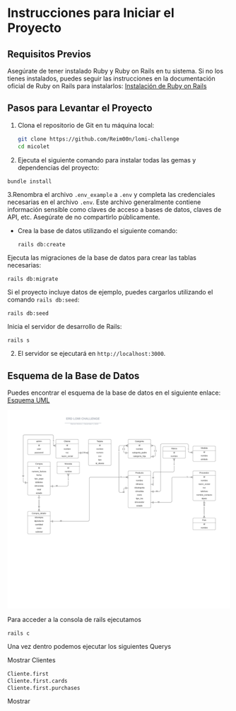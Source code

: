 
# Instrucciones para Iniciar el Proyecto

## Requisitos Previos

Asegúrate de tener instalado Ruby y Ruby on Rails en tu sistema. Si no los tienes instalados, puedes seguir las instrucciones en la documentación oficial de Ruby on Rails para instalarlos: [Instalación de Ruby on Rails](https://guides.rubyonrails.org/getting_started.html#installing-rails)

## Pasos para Levantar el Proyecto

1. Clona el repositorio de Git en tu máquina local:

   ```bash
   git clone https://github.com/Reim00n/lomi-challenge
   cd micolet
   ```
2. Ejecuta el siguiente comando para instalar todas las gemas y dependencias del proyecto:

```markdown
bundle install
```

3.Renombra el archivo `.env_example` a `.env` y completa las credenciales necesarias en el archivo `.env`. Este archivo generalmente contiene información sensible como claves de acceso a bases de datos, claves de API, etc. Asegúrate de no compartirlo públicamente.

* Crea la base de datos utilizando el siguiente comando:
  ```
  rails db:create
  ```

Ejecuta las migraciones de la base de datos para crear las tablas necesarias:

```
rails db:migrate

```

Si el proyecto incluye datos de ejemplo, puedes cargarlos utilizando el comando `rails db:seed`:

```
rails db:seed
```

Inicia el servidor de desarrollo de Rails:

```
rails s
```

2. El servidor se ejecutará en `http://localhost:3000`.

## Esquema de la Base de Datos

Puedes encontrar el esquema de la base de datos en el siguiente enlace: [Esquema UML](https://lucid.app/lucidchart/09b8131e-e3f0-471e-aef0-06d6c1125b2d/edit?invitationId=inv_14e6dc7b-76a0-482d-a866-74725871f28c)

![Esquema png](./ERD%20LOMI.png)

Para acceder a la consola de rails ejecutamos 

```
rails c
```
Una vez dentro podemos ejecutar los siguientes Querys

Mostrar Clientes
```
Cliente.first
Cliente.first.cards
Cliente.first.purchases

```
Mostrar 